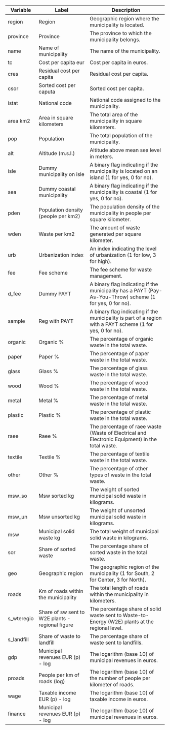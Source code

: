 | Variable      | Label                                                | Description                                                                                       |
|---------------|------------------------------------------------------|---------------------------------------------------------------------------------------------------|
| region        | Region                                               | Geographic region where the municipality is located.                                                |
| province      | Province                                             | The province to which the municipality belongs.                                                     |
| name          | Name of municipality                                | The name of the municipality.                                                                      |
| tc            | Cost per capita eur                                 | Cost per capita in euros.                                                                          |
| cres          | Residual cost per capita                            | Residual cost per capita.                                                                          |
| csor          | Sorted cost per caputa                              | Sorted cost per capita.                                                                            |
| istat         | National code                                       | National code assigned to the municipality.                                                         |
| area km2      | Area in square kilometers                           | The total area of the municipality in square kilometers.                                             |
| pop           | Population                                           | The total population of the municipality.                                                           |
| alt           | Altitude (m.s.l.)                                   | Altitude above mean sea level in meters.                                                            |
| isle          | Dummy municipality on isle                         | A binary flag indicating if the municipality is located on an island (1 for yes, 0 for no).       |
| sea           | Dummy coastal municipality                         | A binary flag indicating if the municipality is coastal (1 for yes, 0 for no).                      |
| pden          | Population density (people per km2)                | The population density of the municipality in people per square kilometer.                           |
| wden          | Waste per km2                                       | The amount of waste generated per square kilometer.                                                 |
| urb           | Urbanization index                                  | An index indicating the level of urbanization (1 for low, 3 for high).                                |
| fee           | Fee scheme                                          | The fee scheme for waste management.                                                                |
| d_fee         | Dummy PAYT                                          | A binary flag indicating if the municipality has a PAYT (Pay-As-You-Throw) scheme (1 for yes, 0 for no). |
| sample        | Reg with PAYT                                       | A binary flag indicating if the municipality is part of a region with a PAYT scheme (1 for yes, 0 for no). |
| organic       | Organic %                                           | The percentage of organic waste in the total waste.                                                |
| paper         | Paper %                                             | The percentage of paper waste in the total waste.                                                  |
| glass         | Glass %                                             | The percentage of glass waste in the total waste.                                                  |
| wood          | Wood %                                              | The percentage of wood waste in the total waste.                                                   |
| metal         | Metal %                                             | The percentage of metal waste in the total waste.                                                  |
| plastic       | Plastic %                                           | The percentage of plastic waste in the total waste.                                                |
| raee          | Raee %                                              | The percentage of raee waste (Waste of Electrical and Electronic Equipment) in the total waste.     |
| textile       | Textile %                                           | The percentage of textile waste in the total waste.                                                |
| other         | Other %                                             | The percentage of other types of waste in the total waste.                                          |
| msw_so        | Msw sorted kg                                       | The weight of sorted municipal solid waste in kilograms.                                            |
| msw_un        | Msw unsorted kg                                     | The weight of unsorted municipal solid waste in kilograms.                                          |
| msw           | Municipal solid waste kg                           | The total weight of municipal solid waste in kilograms.                                             |
| sor           | Share of sorted waste                               | The percentage share of sorted waste in the total waste.                                           |
| geo           | Geographic region                                   | The geographic region of the municipality (1 for South, 2 for Center, 3 for North).                   |
| roads         | Km of roads within the municipality                | The total length of roads within the municipality in kilometers.                                    |
| s_wteregio    | Share of sw sent to W2E plants - regional figure  | The percentage share of solid waste sent to Waste-to-Energy (W2E) plants at the regional level.       |
| s_landfill    | Share of waste to landfill                         | The percentage share of waste sent to landfills.                                                    |
| gdp           | Municipal revenues EUR (p) - log                   | The logarithm (base 10) of municipal revenues in euros.                                             |
| proads        | People per km of roads (log)                       | The logarithm (base 10) of the number of people per kilometer of roads.                               |
| wage          | Taxable income EUR (p) - log                       | The logarithm (base 10) of taxable income in euros.                                                 |
| finance       | Municipal revenues EUR (p) - log                   | The logarithm (base 10) of municipal revenues in euros.                                             |
